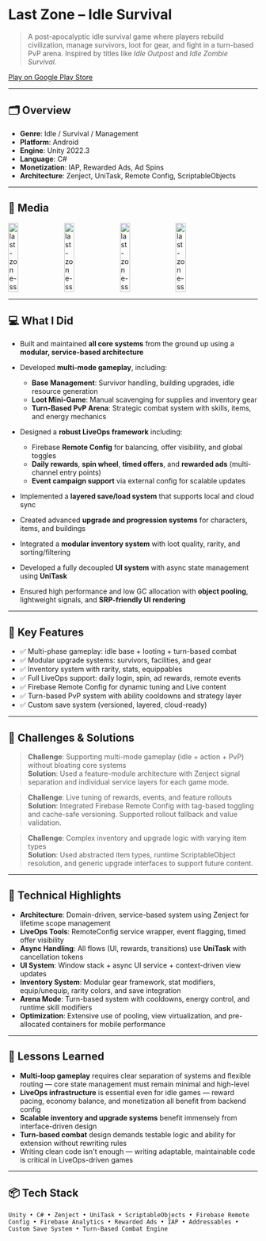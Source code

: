 # Last Zone – Idle Survival

> A post-apocalyptic idle survival game where players rebuild civilization, manage survivors, loot for gear, and fight in a turn-based PvP arena. Inspired by titles like *Idle Outpost* and *Idle Zombie Survival*.

[Play on Google Play Store](https://play.google.com/store/apps/details?id=com.paperpigeon.populationoneidle)

---

## 🗂 Overview

- **Genre**: Idle / Survival / Management  
- **Platform**: Android  
- **Engine**: Unity 2022.3  
- **Language**: C#  
- **Monetization**: IAP, Rewarded Ads, Ad Spins  
- **Architecture**: Zenject, UniTask, Remote Config, ScriptableObjects  

---

## 📸 Media

<div style="display: flex; gap: 12px; flex-wrap: wrap; justify-content: flex-start;">
<img src="https://i.ibb.co/ZRNmBRyS/Ekran-g-r-nt-s-2025-06-12-135410.png" style="width: 20%;" alt="last-zone-ss">
<img src="https://i.ibb.co/s9PsND8D/Ekran-g-r-nt-s-2025-06-12-135351.png" style="width: 20%;" alt="last-zone-ss">
<img src="https://i.ibb.co/HLtqf9Pz/Ekran-g-r-nt-s-2025-06-12-135212.png" style="width: 20%;" alt="last-zone-ss">
<img src="https://i.ibb.co/KxMFBtRH/Ekran-g-r-nt-s-2025-06-12-135135.png" style="width: 20%;" alt="last-zone-ss">
</div>

---

## 💻 What I Did

- Built and maintained **all core systems** from the ground up using a **modular, service-based architecture**  
- Developed **multi-mode gameplay**, including:
  - **Base Management**: Survivor handling, building upgrades, idle resource generation  
  - **Loot Mini-Game**: Manual scavenging for supplies and inventory gear  
  - **Turn-Based PvP Arena**: Strategic combat system with skills, items, and energy mechanics  

- Designed a **robust LiveOps framework** including:
  - Firebase **Remote Config** for balancing, offer visibility, and global toggles  
  - **Daily rewards**, **spin wheel**, **timed offers**, and **rewarded ads** (multi-channel entry points)  
  - **Event campaign support** via external config for scalable updates  

- Implemented a **layered save/load system** that supports local and cloud sync  
- Created advanced **upgrade and progression systems** for characters, items, and buildings  
- Integrated a **modular inventory system** with loot quality, rarity, and sorting/filtering  
- Developed a fully decoupled **UI system** with async state management using **UniTask**  
- Ensured high performance and low GC allocation with **object pooling**, lightweight signals, and **SRP-friendly UI rendering**  

---

## 🔧 Key Features

- ✅ Multi-phase gameplay: idle base + looting + turn-based combat  
- ✅ Modular upgrade systems: survivors, facilities, and gear  
- ✅ Inventory system with rarity, stats, equippables  
- ✅ Full LiveOps support: daily login, spin, ad rewards, remote events  
- ✅ Firebase Remote Config for dynamic tuning and Live content  
- ✅ Turn-based PvP system with ability cooldowns and strategy layer  
- ✅ Custom save system (versioned, layered, cloud-ready)

---

## 🧪 Challenges & Solutions

> **Challenge**: Supporting multi-mode gameplay (idle + action + PvP) without bloating core systems  
> **Solution**: Used a feature-module architecture with Zenject signal separation and individual service layers for each game mode.

> **Challenge**: Live tuning of rewards, events, and feature rollouts  
> **Solution**: Integrated Firebase Remote Config with tag-based toggling and cache-safe versioning. Supported rollout fallback and value validation.

> **Challenge**: Complex inventory and upgrade logic with varying item types  
> **Solution**: Used abstracted item types, runtime ScriptableObject resolution, and generic upgrade interfaces to support future content.

---

## 🔬 Technical Highlights

- **Architecture**: Domain-driven, service-based system using Zenject for lifetime scope management  
- **LiveOps Tools**: RemoteConfig service wrapper, event flagging, timed offer visibility  
- **Async Handling**: All flows (UI, rewards, transitions) use **UniTask** with cancellation tokens  
- **UI System**: Window stack + async UI service + context-driven view updates  
- **Inventory System**: Modular gear framework, stat modifiers, equip/unequip, rarity colors, and save integration  
- **Arena Mode**: Turn-based system with cooldowns, energy control, and runtime skill modifiers  
- **Optimization**: Extensive use of pooling, view virtualization, and pre-allocated containers for mobile performance  

---

## 🧠 Lessons Learned

- **Multi-loop gameplay** requires clear separation of systems and flexible routing — core state management must remain minimal and high-level  
- **LiveOps infrastructure** is essential even for idle games — reward pacing, economy balance, and monetization all benefit from backend config  
- **Scalable inventory and upgrade systems** benefit immensely from interface-driven design  
- **Turn-based combat** design demands testable logic and ability for extension without rewriting rules  
- Writing clean code isn't enough — writing adaptable, maintainable code is critical in LiveOps-driven games

---

## 📦 Tech Stack

`Unity • C# • Zenject • UniTask • ScriptableObjects • Firebase Remote Config • Firebase Analytics • Rewarded Ads • IAP • Addressables • Custom Save System • Turn-Based Combat Engine`
